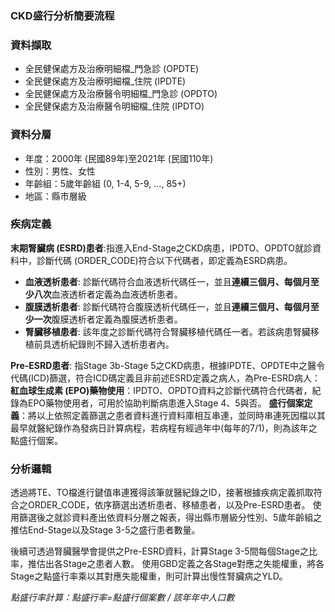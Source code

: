 ### CKD盛行分析簡要流程

### 資料擷取
- 全民健保處方及治療明細檔_門急診 (OPDTE)
- 全民健保處方及治療明細檔_住院 (IPDTE)
- 全民健保處方及治療醫令明細檔_門急診 (OPDTO)
- 全民健保處方及治療醫令明細檔_住院 (IPDTO)

### 資料分層
- 年度：2000年 (民國89年)至2021年 (民國110年)
- 性別：男性、女性
- 年齡組：5歲年齡組 (0, 1-4, 5-9, …, 85+)
- 地區：縣市層級

### 疾病定義
**末期腎臟病 (ESRD)患者**:指進入End-Stage之CKD病患，IPDTO、OPDTO就診資料中，診斷代碼 (ORDER_CODE)符合以下代碼者，即定義為ESRD病患。
- **血液透析患者**: 診斷代碼符合血液透析代碼任一，並且**連續三個月、每個月至少八次**血液透析者定義為血液透析患者。
- **腹膜透析患者**: 診斷代碼符合腹膜透析代碼任一，並且**連續三個月、每個月至少一次**腹膜透析者定義為腹膜透析患者。
- **腎臟移植患者**: 該年度之診斷代碼符合腎臟移植代碼任一者。若該病患腎臟移植前具透析紀錄則不歸入透析患者內。

**Pre-ESRD患者**: 指Stage 3b-Stage 5之CKD病患，根據IPDTE、OPDTE中之醫令代碼(ICD)篩選，符合ICD碼定義且非前述ESRD定義之病人，為Pre-ESRD病人：
**紅血球生成素 (EPO)藥物使用**：IPDTO、OPDTO資料之診斷代碼符合代碼者，紀錄為EPO藥物使用者，可用於協助判斷病患進入Stage 4、5與否。
**盛行個案定義**：將以上依照定義篩選之患者資料進行資料庫相互串連，並同時串連死因檔以其最早就醫紀錄作為發病日計算病程，若病程有經過年中(每年的7/1)，則為該年之點盛行個案。

### 分析邏輯
透過將TE、TO檔進行鍵值串連獲得該筆就醫紀錄之ID，接著根據疾病定義抓取符合之ORDER_CODE，依序篩選出透析患者、移植患者，以及Pre-ESRD患者。
使用篩選後之就診資料產出依資料分層之報表，得出縣市層級分性別、5歲年齡組之推估End-Stage以及Stage 3-5之盛行患者數量。

後續可透過腎臟醫學會提供之Pre-ESRD資料，計算Stage 3-5間每個Stage之比率，推估出各Stage之患者人數。
使用GBD定義之各Stage對應之失能權重，將各Stage之點盛行率乘以其對應失能權重，則可計算出慢性腎臟病之YLD。

*點盛行率計算：點盛行率=點盛行個案數 / 該年年中人口數*













